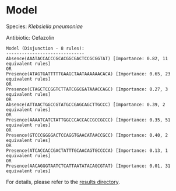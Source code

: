 
# Model

Species: *Klebsiella pneumoniae*

Antibiotic: Cefazolin

```
Model (Disjunction - 8 rules):
------------------------------
Absence(AAATACCACCCGCACGGCGACTCCGCGGTAT) [Importance: 0.82, 11 equivalent rules]
OR
Presence(ATAGTGATTTTTGAAGCTAATAAAAAACACA) [Importance: 0.65, 23 equivalent rules]
OR
Presence(CTAGCTCCGGTCTTATCGGCGATAAACCAGC) [Importance: 0.27, 3 equivalent rules]
OR
Absence(ATTAACTGGCCGTATGCCGAGCAGCTTGCCC) [Importance: 0.39, 2 equivalent rules]
OR
Presence(AAAATCATCTATTGGCCCACCACCGCCGCCC) [Importance: 0.35, 51 equivalent rules]
OR
Presence(GTCCCGGGGACTCCAGGTGAACATAACCGCC) [Importance: 0.40, 2 equivalent rules]
OR
Presence(ATCACCACCGACTATTTGCAACAGTGCCCCA) [Importance: 0.13, 1 equivalent rules]
OR
Presence(AACAGGGTAATCTCATTAATATACAGCGTAT) [Importance: 0.01, 31 equivalent rules]

```

For details, please refer to the [results directory](../../../../../results/scm_b/klebsiella%20pneumoniae/cefazolin/repeat_1/).

